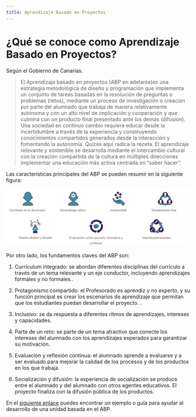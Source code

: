 ```yaml
---
title: Aprendizaje Basado en Proyectos
---
```


# ¿Qué se conoce como Aprendizaje Basado en Proyectos?

Según el Gobierno de Canarias: 
> El Aprendizaje basado en proyectos (ABP en adelante)es una estrategia metodológica de diseño y programación que implementa un conjunto de tareas basadas en la resolución de preguntas o problemas (retos), mediante un proceso de investigación o creación por parte del alumnado que trabaja de manera relativamente autónoma y con un alto nivel de implicación y cooperación y que culmina con un producto final presentado ante los demás (difusión). Una sociedad en continuo cambio requiere educar desde la incertidumbre a través de la experiencia y construyendo conocimientos compartidos generados desde la interacción y fomentando la autonomía. Quizás aquí radica la receta. El aprendizaje relevante y sostenible se desarrolla mediante el intercambio cultural con la creación compartida de la cultura en múltiples direcciones implementar una educación más activa centrada en “saber hacer”.

Las características principales del ABP se pueden resumir en la siguiente figura:

![Características del ABP](../../assets/img/abp-1.png)


Por otro lado, los fundamentos claves del ABP son: 

1. Currículum integrado: se abordan diferentes disciplinas del currículo a través de un tema relevante y un eje conductor, incluyendo aprendizajes formales y no formales..

2. Protagonismo compartido: el Profesorado es aprendiz y no experto, y su función principal es crear los escenarios de aprendizaje que permitan que los estudiantes puedan desarrollar el proyecto. .

3. Inclusivo: se da respuesta a diferentes ritmos de aprendizajes, intereses y capacidades.

4. Parte de un reto: se parte de un tema atractivo que conecte los intereses del alumnado con los aprendizajes esperados para garantizar su motivación.

5. Evaluación y reflexión continua: el alumnado aprende a evaluarse y a ser evaluado para mejorar la calidad de los procesos y de los productos en los que trabaja.

6. Socialización y difusión: la experiencia de socialización se produce entre el alumnado y del alumnado con otros agentes educativos. El proyecto finaliza con la difusión pública de los productos.

En el [siguiente enlace](https://www.youtube.com/watch?v=HhWtDSbPo38) puedes encontrar un ejemplo o guía para ayudar al desarrollo de una unidad basada en el ABP.